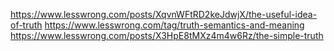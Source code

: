 https://www.lesswrong.com/posts/XqvnWFtRD2keJdwjX/the-useful-idea-of-truth
https://www.lesswrong.com/tag/truth-semantics-and-meaning
https://www.lesswrong.com/posts/X3HpE8tMXz4m4w6Rz/the-simple-truth